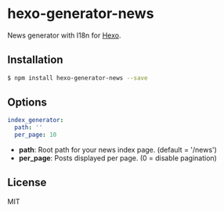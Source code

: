 # hexo-generator-news

News generator with I18n for [Hexo].

## Installation

``` bash
$ npm install hexo-generator-news --save
```

## Options

``` yaml
index_generator:
  path: ''
  per_page: 10
```

- **path**: Root path for your news index page. (default = '/news')
- **per_page**: Posts displayed per page. (0 = disable pagination)

## License

MIT

[Hexo]: http://hexo.io/

